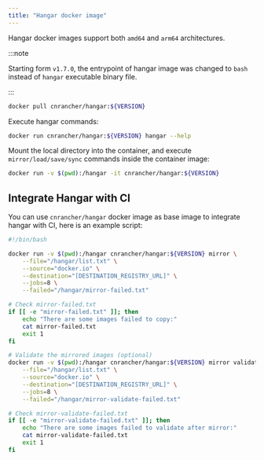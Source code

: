```yaml
---
title: "Hangar docker image"
---
```


Hangar docker images support both `amd64` and `arm64` architectures.

:::note

Starting form `v1.7.0`, the entrypoint of hangar image was changed to `bash` instead of `hangar` executable binary file.

:::

```bash
docker pull cnrancher/hangar:${VERSION}
```

Execute hangar commands:

```bash
docker run cnrancher/hangar:${VERSION} hangar --help
```

Mount the local directory into the container, and execute `mirror/load/save/sync` commands inside the container image:

```bash
docker run -v $(pwd):/hangar -it cnrancher/hangar:${VERSION}
```

## Integrate Hangar with CI

You can use `cnrancher/hangar` docker image as base image to integrate hangar with CI, here is an example script:

```bash
#!/bin/bash

docker run -v $(pwd):/hangar cnrancher/hangar:${VERSION} mirror \
    --file="/hangar/list.txt" \
    --source="docker.io" \
    --destination="[DESTINATION_REGISTRY_URL]" \
    --jobs=8 \
    --failed="/hangar/mirror-failed.txt"

# Check mirror-failed.txt
if [[ -e "mirror-failed.txt" ]]; then
    echo "There are some images failed to copy:"
    cat mirror-failed.txt
    exit 1
fi

# Validate the mirrored images (optional)
docker run -v $(pwd):/hangar cnrancher/hangar:${VERSION} mirror validate \
    --file="/hangar/list.txt" \
    --source="docker.io" \
    --destination="[DESTINATION_REGISTRY_URL]" \
    --jobs=8 \
    --failed="/hangar/mirror-validate-failed.txt"

# Check mirror-validate-failed.txt
if [[ -e "mirror-validate-failed.txt" ]]; then
    echo "There are some images failed to validate after mirror:"
    cat mirror-validate-failed.txt
    exit 1
fi
```
